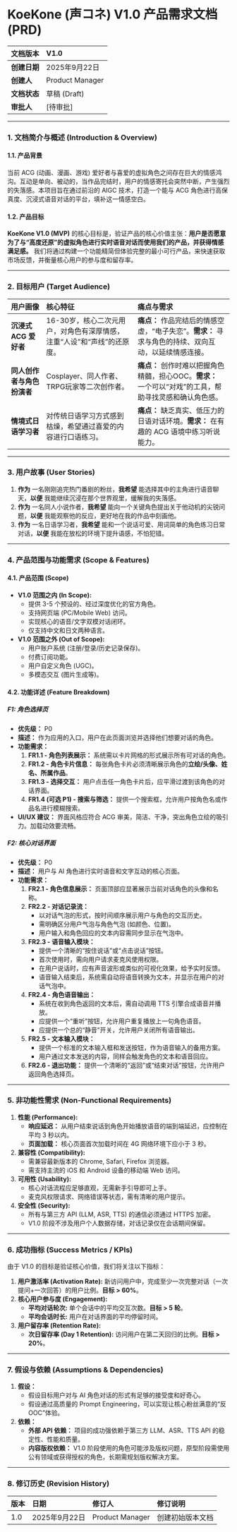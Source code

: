 # KoeKone (声コネ) V1.0 产品需求文档 (PRD)

| **文档版本** | **V1.0** |
| :----------- | :----------------------------------------- |
| **创建日期** | 2025年9月22日                              |
| **创建人** | Product Manager                            |
| **文档状态** | 草稿 (Draft)                               |
| **审批人** | [待审批]                                   |

---

### 1. 文档简介与概述 (Introduction & Overview)

#### 1.1. 产品背景
当前 ACG (动画、漫画、游戏) 爱好者与喜爱的虚拟角色之间存在巨大的情感鸿沟。互动是单向、被动的，当作品完结时，用户的情感寄托会突然中断，产生强烈的失落感。本项目旨在通过前沿的 AIGC 技术，打造一个能与 ACG 角色进行高保真度、沉浸式语音对话的平台，填补这一情感空白。

#### 1.2. 产品目标
**KoeKone V1.0 (MVP)** 的核心目标是，验证产品的核心价值主张：**用户是否愿意为了与“高度还原”的虚拟角色进行实时语音对话而使用我们的产品，并获得情感满足感。**
我们将通过构建一个功能精简但体验完整的最小可行产品，来快速获取市场反馈，并衡量核心用户的参与度和留存率。

---

### 2. 目标用户 (Target Audience)

| 用户画像                       | 核心特征                                                                         | 痛点与需求                                                                                           |
| :----------------------------- | :------------------------------------------------------------------------------- | :--------------------------------------------------------------------------------------------------- |
| **沉浸式 ACG 爱好者** | 16-30岁，核心二次元用户，对角色有深厚情感，注重“人设”和“声线”的还原度。           | **痛点：** 作品完结后的情感空虚，“电子失恋”。**需求：** 寻求与角色的持续、双向互动，以延续情感连接。 |
| **同人创作者与角色扮演者** | Cosplayer、同人作者、TRPG玩家等二次创作者。                                      | **痛点：** 创作时难以把握角色精髓，担心OOC。**需求：** 一个可以“对戏”的工具，帮助寻找灵感和确认角色感。 |
| **情境式日语学习者** | 对传统日语学习方式感到枯燥，希望通过喜爱的内容进行口语练习。                     | **痛点：** 缺乏真实、低压力的日语对话环境。**需求：** 在有趣的 ACG 语境中练习听说能力。           |

---

### 3. 用户故事 (User Stories)

1.  **作为** 一名刚刚追完热门番剧的粉丝，**我希望** 能选择其中的主角进行语音聊天，**以便** 我能继续沉浸在那个世界观里，缓解我的失落感。
2.  **作为** 一名同人小说作者，**我希望** 能向一个关键角色提出关于他动机的尖锐问题，**以便** 我能观察他的反应，更好地在我的作品中刻画他。
3.  **作为** 一名日语学习者，**我希望** 能和一个说话可爱、用词简单的角色练习日常对话，**以便** 我能在放松的环境下提升语感，不怕犯错。

---

### 4. 产品范围与功能需求 (Scope & Features)

#### 4.1. 产品范围 (Scope)

* **V1.0 范围之内 (In Scope):**
    * 提供 3-5 个预设的、经过深度优化的官方角色。
    * 支持网页端 (PC/Mobile Web) 访问。
    * 实现核心的语音/文字双模对话闭环。
    * 仅支持中文和日文两种语言。
* **V1.0 范围之外 (Out of Scope):**
    * 用户账户系统 (注册/登录/历史记录保存)。
    * 付费订阅功能。
    * 用户自定义角色 (UGC)。
    * 多模态交互 (图片生成等)。

#### 4.2. 功能详述 (Feature Breakdown)

##### F1: 角色选择页
* **优先级：** P0
* **描述：** 作为应用的入口，用户在此页面浏览并选择他们想要对话的角色。
* **功能需求：**
    1.  **FR1.1 - 角色列表展示：** 系统需以卡片网格的形式展示所有可对话的角色。
    2.  **FR1.2 - 角色卡片信息：** 每张角色卡片必须清晰展示角色的**立绘/头像、姓名、所属作品**。
    3.  **FR1.3 - 选择交互：** 用户点击任一角色卡片后，应平滑过渡到该角色的对话界面。
    4.  **FR1.4 (可选 P1) - 搜索与筛选：** 提供一个搜索框，允许用户按角色名或作品名进行模糊搜索。
* **UI/UX 建议：** 界面风格应符合 ACG 审美，简洁、干净，突出角色立绘的吸引力。加载动效要流畅。

##### F2: 核心对话界面
* **优先级：** P0
* **描述：** 用户与 AI 角色进行实时语音和文字互动的核心页面。
* **功能需求：**
    1.  **FR2.1 - 角色信息展示：** 页面顶部应显著展示当前对话角色的头像和名称。
    2.  **FR2.2 - 对话记录流：**
        * 以对话气泡的形式，按时间顺序展示用户与角色的交互历史。
        * 需明确区分用户气泡与角色气泡 (如颜色、位置)。
        * 用户输入和角色回应的文本内容需同步显示在气泡中。
    3.  **FR2.3 - 语音输入模块：**
        * 提供一个清晰的“按住说话”或“点击说话”按钮。
        * 首次使用时，需向用户请求麦克风使用权限。
        * 在用户说话时，应有声音波形或类似的可视化效果，给予实时反馈。
        * 语音输入结束后，系统需自动将语音转换为文本，并显示在用户的对话气泡中。
    4.  **FR2.4 - 角色语音输出：**
        * 系统在收到角色返回的文本后，需自动调用 TTS 引擎合成语音并播放。
        * 应提供一个“重听”按钮，允许用户重复播放上一句角色语音。
        * 应提供一个总的“静音”开关，允许用户关闭所有语音输出。
    5.  **FR2.5 - 文本输入模块：**
        * 提供一个标准的文本输入框和发送按钮，作为语音输入的备用方案。
        * 用户通过文本发送的内容，同样会触发角色的文本和语音回应。
    6.  **FR2.6 - 退出功能：** 提供一个清晰的“返回”或“结束对话”按钮，允许用户返回角色选择页。

---

### 5. 非功能性需求 (Non-Functional Requirements)

1.  **性能 (Performance):**
    * **响应延迟：** 从用户结束说话到角色开始播放语音的端到端延迟，应控制在平均 3 秒以内。
    * **页面加载：** 核心页面首次加载时间在 4G 网络环境下应小于 3 秒。
2.  **兼容性 (Compatibility):**
    * 需兼容最新版本的 Chrome, Safari, Firefox 浏览器。
    * 需支持主流的 iOS 和 Android 设备的移动端 Web 访问。
3.  **可用性 (Usability):**
    * 核心对话流程应足够直观，无需新手引导即可上手。
    * 麦克风权限请求、网络错误等状态，需有清晰的用户提示。
4.  **安全性 (Security):**
    * 所有与第三方 API (LLM, ASR, TTS) 的通信必须通过 HTTPS 加密。
    * V1.0 阶段不涉及用户个人数据存储，对话记录仅在会话期间保留。

---

### 6. 成功指标 (Success Metrics / KPIs)

由于 V1.0 的目标是验证核心价值，我们将关注以下指标：

1.  **用户激活率 (Activation Rate):** 新访问用户中，完成至少一次完整对话（一次提问+一次回答）的用户比例。**目标 > 60%**。
2.  **核心用户参与度 (Engagement):**
    * **平均对话轮次:** 单个会话中的平均交互次数。**目标 > 5 轮**。
    * **平均会话时长:** 用户在对话界面的平均停留时间。
3.  **用户留存率 (Retention Rate):**
    * **次日留存率 (Day 1 Retention):** 访问用户在第二天回归的比例。**目标 > 20%**。

---

### 7. 假设与依赖 (Assumptions & Dependencies)

1.  **假设：**
    * 假设目标用户对与 AI 角色对话的形式有足够的接受度和好奇心。
    * 假设通过高质量的 Prompt Engineering，可以实现让核心粉丝满意的“反OOC”体验。
2.  **依赖：**
    * **外部 API 依赖：** 项目的成功强依赖于第三方 LLM、ASR、TTS API 的稳定性、性能和质量。
    * **内容版权依赖：** V1.0 阶段使用的角色可能涉及版权问题，原型阶段需使用公有领域或获得授权的角色，长期需规划版权解决方案。

---

### 8. 修订历史 (Revision History)

| 版本 | 日期          | 修订人          | 修订说明         |
| :--- | :------------ | :-------------- | :--------------- |
| 1.0  | 2025年9月22日 | Product Manager | 创建初始版本文档 |